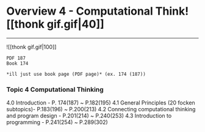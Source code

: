 # Overview 4 - Computational Think![[thonk gif.gif|40]]
---
![[thonk gif.gif|100]]

```ad-res
PDF 187
Book 174

*ill just use book page (PDF page)* (ex. 174 (187))
```

### Topic 4 Computational Thinking
4.0 Introduction - P. 174(187) ~ P.182(195)
4.1 General Principles (20 focken subtopics)- P.183(196) ~ P.200(213)
4.2 Connecting computational thinking and program design - P.201(214) ~ P.240(253)
4.3 Introduction to programming - P.241(254) ~ P.289(302)